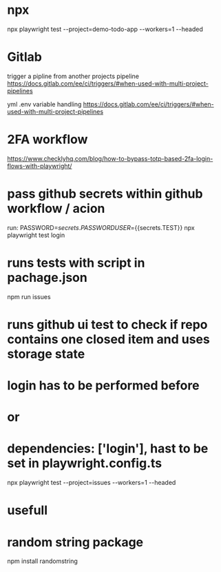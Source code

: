 
# npx
npx playwright test --project=demo-todo-app --workers=1 --headed

# Gitlab
trigger a pipline  from another projects pipeline
https://docs.gitlab.com/ee/ci/triggers/#when-used-with-multi-project-pipelines

yml .env variable handling
https://docs.gitlab.com/ee/ci/triggers/#when-used-with-multi-project-pipelines


# 2FA workflow
https://www.checklyhq.com/blog/how-to-bypass-totp-based-2fa-login-flows-with-playwright/

# pass github secrets within github workflow / acion
run: PASSWORD=${{secrets.PASSWORD}} USER=${{secrets.TEST}} npx playwright test login 

# runs tests with script in pachage.json
npm run issues 

# runs github ui test to check if repo contains one closed item and uses storage state
# login has to be performed before 
# or
# dependencies: ['login'], hast to be set in playwright.config.ts
npx playwright test --project=issues --workers=1 --headed


# usefull
# random string package
npm install randomstring